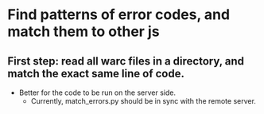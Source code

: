 # Find patterns of error codes, and match them to other js

## First step: read all warc files in a directory, and match the exact same line of code.
- Better for the code to be run on the server side. 
    - Currently, match_errors.py should be in sync with the remote server.